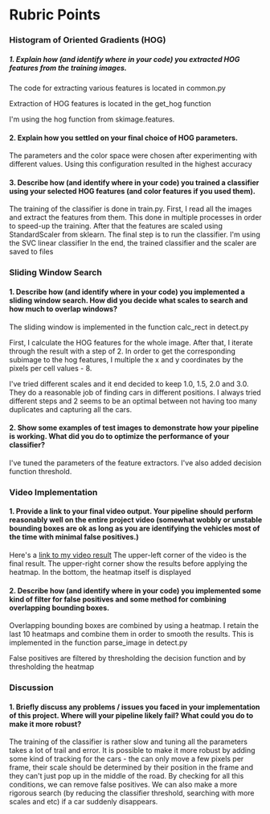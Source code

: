 
# Rubric Points


### Histogram of Oriented Gradients (HOG)

##### 1. Explain how (and identify where in your code) you extracted HOG features from the training images.

The code for extracting various features is located in common.py

Extraction of HOG features is located in the get_hog function

I'm using the hog function from skimage.features.

#### 2. Explain how you settled on your final choice of HOG parameters.

The parameters and the color space were chosen after experimenting with different values. Using this configuration resulted in the highest accuracy

#### 3. Describe how (and identify where in your code) you trained a classifier using your selected HOG features (and color features if you used them).

The training of the classifier is done in train.py.
First, I read all the images and extract the features from them. This done in multiple processes in order to speed-up the training.
After that the features are scaled using StandardScaler from sklearn.
The final step is to run the classifier. I'm using the SVC linear classifier
In the end, the trained classifier and the scaler are saved to files

### Sliding Window Search

#### 1. Describe how (and identify where in your code) you implemented a sliding window search.  How did you decide what scales to search and how much to overlap windows?

The sliding window is implemented in the function calc_rect in detect.py

First, I calculate the HOG features for the whole image. After that, I iterate through the result with a step of 2. In order to get the corresponding subimage to the hog features, I multiple the x and y coordinates by the pixels per cell values - 8.

I've tried different scales and it end decided to keep 1.0, 1.5, 2.0 and 3.0. They do a reasonable job of finding cars in different positions. I always tried different steps and 2 seems to be an optimal between not having too many duplicates and capturing all the cars.

#### 2. Show some examples of test images to demonstrate how your pipeline is working.  What did you do to optimize the performance of your classifier?

I've tuned the parameters of the feature extractors. I've also added decision function threshold.

### Video Implementation

#### 1. Provide a link to your final video output.  Your pipeline should perform reasonably well on the entire project video (somewhat wobbly or unstable bounding boxes are ok as long as you are identifying the vehicles most of the time with minimal false positives.)
Here's a [link to my video result](./out_aws.mp4)
The upper-left corner of the video is the final result.
The upper-right corner show the results before applying the heatmap.
In the bottom, the heatmap itself is displayed

#### 2. Describe how (and identify where in your code) you implemented some kind of filter for false positives and some method for combining overlapping bounding boxes.

Overlapping bounding boxes are combined by using a heatmap. I retain the last 10 heatmaps and combine them in order to smooth the results.
This is implemented in the function parse_image in detect.py

False positives are filtered by thresholding the decision function and by thresholding the heatmap


### Discussion

#### 1. Briefly discuss any problems / issues you faced in your implementation of this project.  Where will your pipeline likely fail?  What could you do to make it more robust?

The training of the classifier is rather slow and tuning all the parameters takes a lot of trail and error.
It is possible to make it more robust by adding some kind of tracking for the cars - the can only move a few pixels per frame, their scale should be determined by their position in the frame and they can't just pop up in the middle of the road. By checking for all this conditions, we can remove false positives.
We can also make a more rigorous search (by reducing the classifier threshold, searching with more scales and etc) if a car suddenly disappears.
